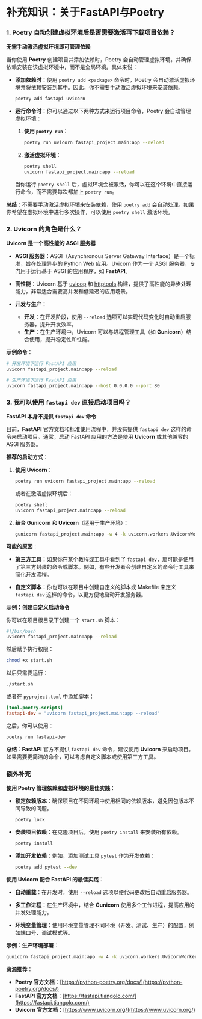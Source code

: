 #  补充知识：关于FastAPI与Poetry

### 1. Poetry 自动创建虚拟环境后是否需要激活再下载项目依赖？

**无需手动激活虚拟环境即可管理依赖**

当你使用 **Poetry** 创建项目并添加依赖时，Poetry 会自动管理虚拟环境，并确保依赖安装在该虚拟环境中，而不是全局环境。具体来说：

- **添加依赖时**：使用 `poetry add <package>` 命令时，Poetry 会自动激活虚拟环境并将依赖安装到其中。因此，你不需要手动激活虚拟环境来安装依赖。

    ```sh
    poetry add fastapi uvicorn
    ```

- **运行命令时**：你可以通过以下两种方式来运行项目命令，Poetry 会自动管理虚拟环境：

    1. **使用 `poetry run`**：

        ```sh
        poetry run uvicorn fastapi_project.main:app --reload
        ```

    2. **激活虚拟环境**：

        ```sh
        poetry shell
        uvicorn fastapi_project.main:app --reload
        ```

    当你运行 `poetry shell` 后，虚拟环境会被激活，你可以在这个环境中直接运行命令，而不需要每次都加上 `poetry run`。

**总结**：不需要手动激活虚拟环境来安装依赖，使用 `poetry add` 会自动处理。如果你希望在虚拟环境中进行多次操作，可以使用 `poetry shell` 激活环境。

### 2. Uvicorn 的角色是什么？

**Uvicorn 是一个高性能的 ASGI 服务器**

- **ASGI 服务器**：ASGI（Asynchronous Server Gateway Interface）是一个标准，旨在处理异步的 Python Web 应用。Uvicorn 作为一个 ASGI 服务器，专门用于运行基于 ASGI 的应用程序，如 **FastAPI**。

- **高性能**：Uvicorn 基于 [uvloop](https://github.com/MagicStack/uvloop) 和 [httptools](https://github.com/MagicStack/httptools) 构建，提供了高性能的异步处理能力，非常适合需要高并发和低延迟的应用场景。

- **开发与生产**：
    - **开发**：在开发阶段，使用 `--reload` 选项可以实现代码变化时自动重启服务器，提升开发效率。
    - **生产**：在生产环境中，Uvicorn 可以与进程管理工具（如 **Gunicorn**）结合使用，提升稳定性和性能。

**示例命令**：

```sh
# 开发环境下运行 FastAPI 应用
uvicorn fastapi_project.main:app --reload

# 生产环境下运行 FastAPI 应用
uvicorn fastapi_project.main:app --host 0.0.0.0 --port 80
```

### 3. 我可以使用 `fastapi dev` 直接启动项目吗？

**FastAPI 本身不提供 `fastapi dev` 命令**

目前，**FastAPI** 官方文档和标准使用流程中，并没有提供 `fastapi dev` 这样的命令来启动项目。通常，启动 FastAPI 应用的方法是使用 **Uvicorn** 或其他兼容的 ASGI 服务器。

**推荐的启动方式**：

1. **使用 Uvicorn**：

    ```sh
    poetry run uvicorn fastapi_project.main:app --reload
    ```

    或者在激活虚拟环境后：

    ```sh
    poetry shell
    uvicorn fastapi_project.main:app --reload
    ```

2. **结合 Gunicorn 和 Uvicorn**（适用于生产环境）：

    ```sh
    gunicorn fastapi_project.main:app -w 4 -k uvicorn.workers.UvicornWorker
    ```

**可能的原因**：

- **第三方工具**：如果你在某个教程或工具中看到了 `fastapi dev`，那可能是使用了第三方封装的命令或脚本。例如，有些开发者会创建自定义的命令行工具来简化开发流程。

- **自定义脚本**：你也可以在项目中创建自定义的脚本或 Makefile 来定义 `fastapi dev` 这样的命令，以更方便地启动开发服务器。

**示例：创建自定义启动命令**

你可以在项目根目录下创建一个 `start.sh` 脚本：

```sh
#!/bin/bash
uvicorn fastapi_project.main:app --reload
```

然后赋予执行权限：

```sh
chmod +x start.sh
```

以后只需要运行：

```sh
./start.sh
```

或者在 `pyproject.toml` 中添加脚本：

```toml
[tool.poetry.scripts]
fastapi-dev = "uvicorn fastapi_project.main:app --reload"
```

之后，你可以使用：

```sh
poetry run fastapi-dev
```

**总结**：**FastAPI** 官方不提供 `fastapi dev` 命令，建议使用 **Uvicorn** 来启动项目。如果需要更简洁的命令，可以考虑自定义脚本或使用第三方工具。

### 额外补充

**使用 Poetry 管理依赖和虚拟环境的最佳实践**：

- **锁定依赖版本**：确保项目在不同环境中使用相同的依赖版本，避免因包版本不同导致的问题。

    ```sh
    poetry lock
    ```

- **安装项目依赖**：在克隆项目后，使用 `poetry install` 来安装所有依赖。

    ```sh
    poetry install
    ```

- **添加开发依赖**：例如，添加测试工具 `pytest` 作为开发依赖：

    ```sh
    poetry add pytest --dev
    ```

**使用 Uvicorn 配合 FastAPI 的最佳实践**：

- **自动重载**：在开发时，使用 `--reload` 选项以便代码更改后自动重启服务器。

- **多工作进程**：在生产环境中，结合 **Gunicorn** 使用多个工作进程，提高应用的并发处理能力。

- **环境变量管理**：使用环境变量管理不同环境（开发、测试、生产）的配置，例如端口号、调试模式等。

**示例：生产环境部署**：

```sh
gunicorn fastapi_project.main:app -w 4 -k uvicorn.workers.UvicornWorker --bind 0.0.0.0:80
```

**资源推荐**：

- **Poetry 官方文档**：[https://python-poetry.org/docs/](https://python-poetry.org/docs/)
- **FastAPI 官方文档**：[https://fastapi.tiangolo.com/](https://fastapi.tiangolo.com/)
- **Uvicorn 官方文档**：[https://www.uvicorn.org/](https://www.uvicorn.org/)


